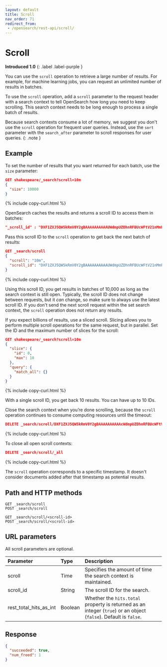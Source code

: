 ```yaml
---
layout: default
title: Scroll
nav_order: 71
redirect_from:
 - /opensearch/rest-api/scroll/
---
```


# Scroll
**Introduced 1.0**
{: .label .label-purple }

You can use the `scroll` operation to retrieve a large number of results. For example, for machine learning jobs, you can request an unlimited number of results in batches.

To use the `scroll` operation, add a `scroll` parameter to the request header with a search context to tell OpenSearch how long you need to keep scrolling. This search context needs to be long enough to process a single batch of results.

Because search contexts consume a lot of memory, we suggest you don't use the `scroll` operation for frequent user queries. Instead, use the `sort` parameter with the `search_after` parameter to scroll responses for user queries.
{: .note }

## Example

To set the number of results that you want returned for each batch, use the `size` parameter:

```json
GET shakespeare/_search?scroll=10m
{
  "size": 10000
}
```
{% include copy-curl.html %}

OpenSearch caches the results and returns a scroll ID to access them in batches:

```json
"_scroll_id" : "DXF1ZXJ5QW5kRmV0Y2gBAAAAAAAAAAUWdmpUZDhnRFBUcWFtV21nMmFwUGJEQQ=="
```

Pass this scroll ID to the `scroll` operation to get back the next batch of results:

```json
GET _search/scroll
{
  "scroll": "10m",
  "scroll_id": "DXF1ZXJ5QW5kRmV0Y2gBAAAAAAAAAAUWdmpUZDhnRFBUcWFtV21nMmFwUGJEQQ=="
}
```
{% include copy-curl.html %}

Using this scroll ID, you get results in batches of 10,000 as long as the search context is still open. Typically, the scroll ID does not change between requests, but it *can* change, so make sure to always use the latest scroll ID. If you don't send the next scroll request within the set search context, the `scroll` operation does not return any results.

If you expect billions of results, use a sliced scroll. Slicing allows you to perform multiple scroll operations for the same request, but in parallel.
Set the ID and the maximum number of slices for the scroll:

```json
GET shakespeare/_search?scroll=10m
{
  "slice": {
    "id": 0,
    "max": 10
  },
  "query": {
    "match_all": {}
  }
}
```
{% include copy-curl.html %}

With a single scroll ID, you get back 10 results.
You can have up to 10 IDs.

Close the search context when you’re done scrolling, because the `scroll` operation continues to consume computing resources until the timeout:

```json
DELETE _search/scroll/DXF1ZXJ5QW5kRmV0Y2gBAAAAAAAAAAcWdmpUZDhnRFBUcWFtV21nMmFwUGJEQQ==
```
{% include copy-curl.html %}

To close all open scroll contexts:

```json
DELETE _search/scroll/_all
```
{% include copy-curl.html %}

The `scroll` operation corresponds to a specific timestamp. It doesn't consider documents added after that timestamp as potential results.


## Path and HTTP methods

```
GET _search/scroll
POST _search/scroll
```
```
GET _search/scroll/<scroll-id>
POST _search/scroll/<scroll-id>
```

## URL parameters

All scroll parameters are optional.

Parameter | Type | Description
:--- | :--- | :---
scroll | Time | Specifies the amount of time the search context is maintained.
scroll_id | String | The scroll ID for the search.
rest_total_hits_as_int | Boolean | Whether the `hits.total` property is returned as an integer (`true`) or an object (`false`). Default is `false`.

## Response

```json
{
  "succeeded": true,
  "num_freed": 1
}
```
